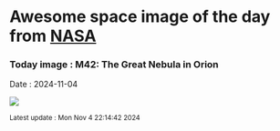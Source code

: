 
# Awesome space image of the day from [NASA](https://api.nasa.gov/)

### Today image : M42: The Great Nebula in Orion
Date : 2024-11-04

![](https://apod.nasa.gov/apod/image/2411/Orion_Lorand_1992.jpg)

<small>Latest update : Mon Nov  4 22:14:42 2024</small>
        